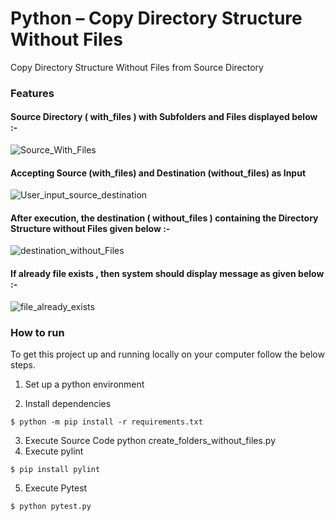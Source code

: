 # Python – Copy Directory Structure Without Files
Copy Directory Structure Without Files from Source Directory

### Features

#### Source Directory ( with_files ) with Subfolders and Files displayed below :- 
![Source_With_Files](https://github.com/vijaikannangit/create-dir-wof/assets/128213310/9327239c-cea4-4683-a7f8-fc72e74ade24)

#### Accepting Source (with_files) and Destination (without_files) as Input
![User_input_source_destination](https://github.com/vijaikannangit/create-dir-wof/assets/128213310/8d0d5467-040a-4f90-ac75-ea8fd390b365)

#### After execution, the destination ( without_files ) containing the Directory Structure without Files given below :- 
![destination_without_Files](https://github.com/vijaikannangit/create-dir-wof/assets/128213310/d7eb82c8-60b3-435e-afce-c123c8be7403)

#### If already file exists , then system should display message as given below  :- 
![file_already_exists](https://github.com/vijaikannangit/create-dir-wof/assets/128213310/30edf06e-be77-4e2c-9fd2-db9234882a3a)

### How to run
To get this project up and running locally on your computer follow the below steps.

1. Set up a python environment

2. Install dependencies
```
$ python -m pip install -r requirements.txt
```
3. Execute Source Code
python create_folders_without_files.py
4. Execute pylint
```
$ pip install pylint
```
5. Execute Pytest
```
$ python pytest.py
